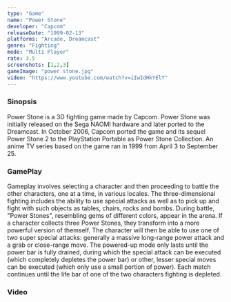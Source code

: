 ```yaml
---
type: "Game"
name: "Power Stone"
developer: "Capcom"
releaseDate: "1999-02-13"
platforms: "Arcade, Dreamcast"
genre: "Fighting"
mode: "Multi Player"
rate: 3.5
screenshots: [1,2,3]
gameImage: "power stone.jpg"
video: "https://www.youtube.com/watch?v=iIwIdHkYElY"
---
```



### Sinopsis
Power Stone is a 3D fighting game made by Capcom. Power Stone was initially released on the Sega NAOMI hardware and later ported to the Dreamcast. In October 2006, Capcom ported the game and its sequel Power Stone 2 to the PlayStation Portable as Power Stone Collection. An anime TV series based on the game ran in 1999 from April 3 to September 25.

### GamePlay
Gameplay involves selecting a character and then proceeding to battle the other characters, one at a time, in various locales. The three-dimensional fighting includes the ability to use special attacks as well as to pick up and fight with such objects as tables, chairs, rocks and bombs. During battle, "Power Stones", resembling gems of different colors, appear in the arena. If a character collects three Power Stones, they transform into a more powerful version of themself. The character will then be able to use one of two super special attacks: generally a massive long-range power attack and a grab or close-range move. The powered-up mode only lasts until the power bar is fully drained, during which the special attack can be executed (which completely depletes the power bar) or other, lesser special moves can be executed (which only use a small portion of power). Each match continues until the life bar of one of the two characters fighting is depleted.


### Video

